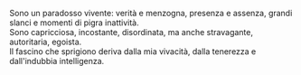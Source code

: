 Sono un paradosso vivente: verità e menzogna, presenza e assenza, grandi slanci e momenti di pigra inattività.   
Sono capricciosa, incostante, disordinata, ma anche stravagante, autoritaria, egoista.   
Il fascino che sprigiono deriva dalla mia vivacità, dalla tenerezza e dall'indubbia intelligenza.   
